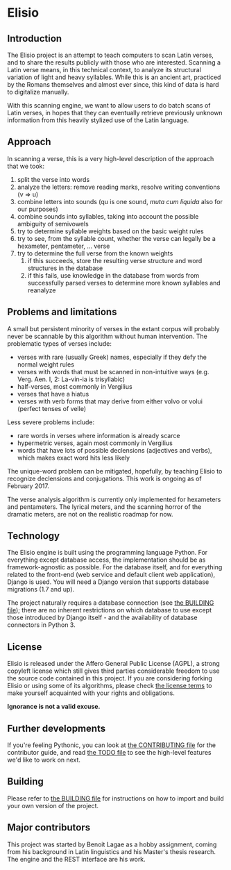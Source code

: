 # Elisio

## Introduction

The Elisio project is an attempt to teach computers to scan Latin verses, and to share the results publicly with those who are interested.
Scanning a Latin verse means, in this technical context, to analyze its structural variation of light and heavy syllables.
While this is an ancient art, practiced by the Romans themselves and almost ever since, this kind of data is hard to digitalize manually.

With this scanning engine, we want to allow users to do batch scans of Latin verses,
in hopes that they can eventually retrieve previously unknown information from this heavily stylized use of the Latin language.

## Approach

In scanning a verse, this is a very high-level description of the approach that we took:

1. split the verse into words
2. analyze the letters: remove reading marks, resolve writing conventions (v => u)
3. combine letters into sounds (qu is one sound, *muta cum liquida* also for our purposes)
4. combine sounds into syllables, taking into account the possible ambiguity of semivowels
5. try to determine syllable weights based on the basic weight rules
6. try to see, from the syllable count, whether the verse can legally be a hexameter, pentameter, ... verse
7. try to determine the full verse from the known weights
    1. if this succeeds, store the resulting verse structure and word structures in the database
    2. if this fails, use knowledge in the database from words from successfully parsed verses to determine more known syllables and reanalyze

## Problems and limitations

A small but persistent minority of verses in the extant corpus will probably never be scannable by this algorithm without human intervention.
The problematic types of verses include:

* verses with rare (usually Greek) names, especially if they defy the normal weight rules
* verses with words that must be scanned in non-intuitive ways (e.g. Verg. Aen. I, 2: La-vin-ia is trisyllabic)
* half-verses, most commonly in Vergilius
* verses that have a hiatus
* verses with verb forms that may derive from either volvo or volui (perfect tenses of velle)

Less severe problems include:
* rare words in verses where information is already scarce
* hypermetric verses, again most commonly in Vergilius
* words that have lots of possible declensions (adjectives and verbs), which makes exact word hits less likely

The unique-word problem can be mitigated, hopefully, by teaching Elisio to recognize declensions and conjugations.
This work is ongoing as of February 2017.

The verse analysis algorithm is currently only implemented for hexameters and pentameters.
The lyrical meters, and the scanning horror of the dramatic meters, are not on the realistic roadmap for now.

## Technology

The Elisio engine is built using the programming language Python.
For everything except database access, the implementation should be as framework-agnostic as possible.
For the database itself, and for everything related to the front-end (web service and default client web application), Django is used.
You will need a Django version that supports database migrations (1.7 and up).

The project naturally requires a database connection (see [the BUILDING file](./BUILDING.md));
there are no inherent restrictions on which database to use
except those introduced by Django itself - and the availability of database connectors in Python 3.

## License

Elisio is released under the Affero General Public License (AGPL), a strong copyleft license which still gives third parties
considerable freedom to use the source code contained in this project.
If you are considering forking Elisio or using some of its algorithms,
please check [the license terms](./LICENSE.md) to make yourself acquainted with your rights and obligations.

**Ignorance is not a valid excuse.**

## Further developments

If you're feeling Pythonic, you can look at [the CONTRIBUTING file](./CONTRIBUTING.md) for the contributor guide,
and read [the TODO file](./TODO.md) to see the high-level features we'd like to work on next.

## Building

Please refer to [the BUILDING file](./BUILDING.md) for instructions on how to import and build your own version of the project.

## Major contributors

This project was started by Benoit Lagae as a hobby assignment, coming from his background in Latin linguistics
and his Master's thesis research. The engine and the REST interface are his work.

